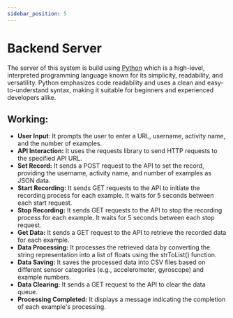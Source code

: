 ```yaml
---
sidebar_position: 5
---
```


# Backend Server 
The server of this system is build using [Python](https://www.python.org/) which is a high-level, interpreted programming language known for its simplicity, readability, and versatility. Python emphasizes code readability and uses a clean and easy-to-understand syntax, making it suitable for beginners and experienced developers alike. 

## Working:
- **User Input**: It prompts the user to enter a URL, username, activity name, and the number of examples.
- **API Interaction:** It uses the requests library to send HTTP requests to the specified API URL.
- **Set Record:** It sends a POST request to the API to set the record, providing the username, activity name, and number of examples as JSON data.
- **Start Recording:** It sends GET requests to the API to initiate the recording process for each example. It waits for 5 seconds between each start request.
- **Stop Recording:** It sends GET requests to the API to stop the recording process for each example. It waits for 5 seconds between each stop request.
- **Get Data:** It sends a GET request to the API to retrieve the recorded data for each example.
- **Data Processing:** It processes the retrieved data by converting the string representation into a list of floats using the strToList() function.
- **Data Saving:** It saves the processed data into CSV files based on different sensor categories (e.g., accelerometer, gyroscope) and example numbers.
- **Data Clearing:** It sends a GET request to the API to clear the data queue.
- **Processing Completed:** It displays a message indicating the completion of each example's processing.

